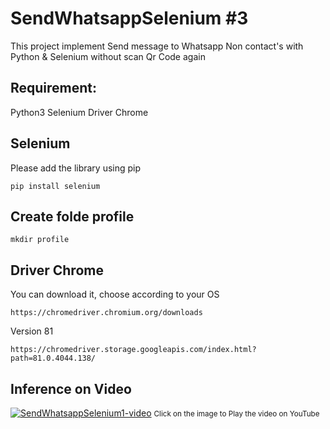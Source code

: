 # SendWhatsappSelenium #3

This project implement Send message to Whatsapp Non contact's with Python & Selenium without scan Qr Code again

## Requirement:
Python3
Selenium
Driver Chrome

## Selenium
Please add the library using pip
```
pip install selenium
```

## Create folde profile
```
mkdir profile
```


## Driver Chrome
You can download it,  choose according to your OS

```
https://chromedriver.chromium.org/downloads
```
 
Version 81
```
https://chromedriver.storage.googleapis.com/index.html?path=81.0.4044.138/
```

## Inference on Video

[![SendWhatsappSelenium1-video](https://img.youtube.com/vi/0agm39jB2jY/0.jpg)](https://www.youtube.com/watch?v=0agm39jB2jY)
<small> Click on the image to Play the video on YouTube </small>




